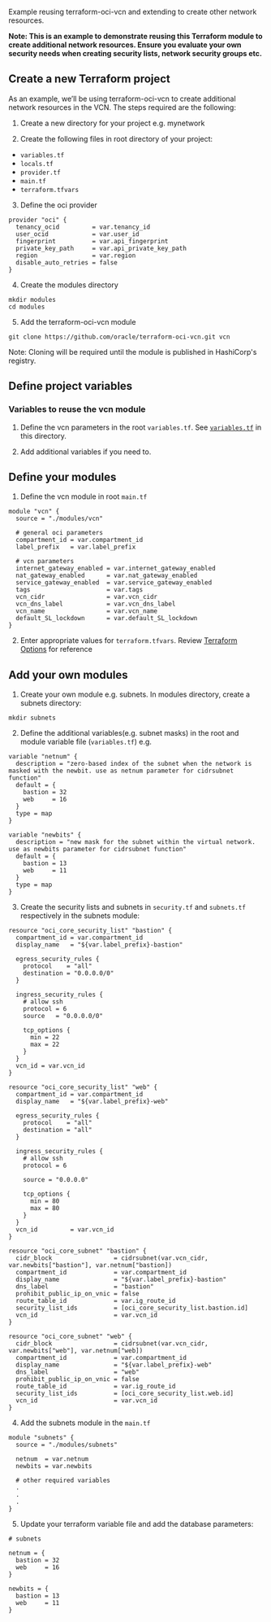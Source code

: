 [rootvariables]:https://github.com/oracle/terraform-oci-vcn/blob/master/examples/db/variables.tf
[rootlocals]:https://github.com/oracle/terraform-oci-vcn/blob/master/examples/db/locals.tf
[terraformoptions]:https://github.com/oracle/terraform-oci-vcn/blob/master/docs/terraformoptions.adoc

Example reusing terraform-oci-vcn and extending to create other network resources.

__Note: This is an example to demonstrate reusing this Terraform module to create additional network resources. Ensure you evaluate your own security needs when creating security lists, network security groups etc.__

## Create a new Terraform project

As an example, we’ll be using terraform-oci-vcn to create
additional network resources in the VCN. The steps required are the following:

1. Create a new directory for your project e.g. mynetwork

2. Create the following files in root directory of your project:

- `variables.tf`
- `locals.tf`
- `provider.tf`
- `main.tf`
- `terraform.tfvars`

3. Define the oci provider

```
provider "oci" {
  tenancy_ocid         = var.tenancy_id
  user_ocid            = var.user_id
  fingerprint          = var.api_fingerprint
  private_key_path     = var.api_private_key_path
  region               = var.region
  disable_auto_retries = false
}
```

4. Create the modules directory

```
mkdir modules
cd modules
```

5. Add the terraform-oci-vcn module

```
git clone https://github.com/oracle/terraform-oci-vcn.git vcn
```

Note: Cloning will be required until the module is published in HashiCorp's registry.

## Define project variables

### Variables to reuse the vcn module

1. Define the vcn parameters in the root `variables.tf`.
See [`variables.tf`][rootvariables] in this directory.

2. Add additional variables if you need to.

## Define your modules

1. Define the vcn module in root `main.tf`

```
module "vcn" {
  source = "./modules/vcn"
  
  # general oci parameters
  compartment_id = var.compartment_id
  label_prefix   = var.label_prefix

  # vcn parameters
  internet_gateway_enabled = var.internet_gateway_enabled
  nat_gateway_enabled      = var.nat_gateway_enabled
  service_gateway_enabled  = var.service_gateway_enabled
  tags                     = var.tags
  vcn_cidr                 = var.vcn_cidr
  vcn_dns_label            = var.vcn_dns_label
  vcn_name                 = var.vcn_name
  default_SL_lockdown      = var.default_SL_lockdown
}
```

2. Enter appropriate values for `terraform.tfvars`. Review [Terraform Options][terraformoptions] for reference

## Add your own modules

1. Create your own module e.g. subnets. In modules directory, create a subnets directory:

```
mkdir subnets
```

2. Define the additional variables(e.g. subnet masks) in the root and module variable file (`variables.tf`) e.g. 

```
variable "netnum" {
  description = "zero-based index of the subnet when the network is masked with the newbit. use as netnum parameter for cidrsubnet function"
  default = {
    bastion = 32
    web     = 16
  }
  type = map
}

variable "newbits" {
  description = "new mask for the subnet within the virtual network. use as newbits parameter for cidrsubnet function"
  default = {
    bastion = 13
    web     = 11
  }
  type = map
}
```

3. Create the security lists and subnets in `security.tf` and `subnets.tf` respectively in the subnets module:

```
resource "oci_core_security_list" "bastion" {
  compartment_id = var.compartment_id
  display_name   = "${var.label_prefix}-bastion"

  egress_security_rules {
    protocol    = "all"
    destination = "0.0.0.0/0"
  }

  ingress_security_rules {
    # allow ssh
    protocol = 6
    source   = "0.0.0.0/0"

    tcp_options {
      min = 22
      max = 22
    }
  }
  vcn_id = var.vcn_id
}

resource "oci_core_security_list" "web" {
  compartment_id = var.compartment_id
  display_name   = "${var.label_prefix}-web"

  egress_security_rules {
    protocol    = "all"
    destination = "all"
  }

  ingress_security_rules {
    # allow ssh
    protocol = 6
    
    source = "0.0.0.0"

    tcp_options {
      min = 80
      max = 80
    }
  }
  vcn_id         = var.vcn_id
}

resource "oci_core_subnet" "bastion" {
  cidr_block                 = cidrsubnet(var.vcn_cidr, var.newbits["bastion"], var.netnum["bastion])
  compartment_id             = var.compartment_id
  display_name               = "${var.label_prefix}-bastion"
  dns_label                  = "bastion"
  prohibit_public_ip_on_vnic = false
  route_table_id             = var.ig_route_id
  security_list_ids          = [oci_core_security_list.bastion.id]
  vcn_id                     = var.vcn_id
}

resource "oci_core_subnet" "web" {
  cidr_block                 = cidrsubnet(var.vcn_cidr, var.newbits["web"], var.netnum["web])
  compartment_id             = var.compartment_id
  display_name               = "${var.label_prefix}-web"
  dns_label                  = "web"
  prohibit_public_ip_on_vnic = false
  route_table_id             = var.ig_route_id
  security_list_ids          = [oci_core_security_list.web.id]
  vcn_id                     = var.vcn_id
}
```
4. Add the subnets module in the `main.tf`

```
module "subnets" {
  source = "./modules/subnets"
  
  netnum  = var.netnum
  newbits = var.newbits
  
  # other required variables
  .
  .
  .
}
```

5. Update your terraform variable file and add the database parameters:

```
# subnets

netnum = {
  bastion = 32
  web     = 16
}

newbits = {
  bastion = 13
  web     = 11
}
```
